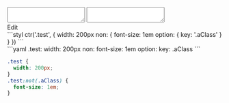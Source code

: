 <div data-size="225" class="code-cont" data-example="key">
    <div class="code">
        <div class="code-wrap">
            <textarea id="stylus"></textarea>
            <textarea id="css"></textarea>
            <div class="edit-code">
                <span>Edit</span>
            </div>
        </div>
    </div>
</div>


<div data-size="225" data-examples="stylus"></div>
```styl
ctr('.test', {
  width: 200px
  non: {
    font-size: 1em
    option: {
      key: '.aClass'
    }
  }
})
```

<div data-size="225" data-examples="yaml"></div>
```yaml
.test:
  width: 200px
  non:
    font-size: 1em
    option:
      key: .aClass
```

```css
.test {
  width: 200px;
}
.test:not(.aClass) {
  font-size: 1em;
}
```
<div class="cf"></div>
